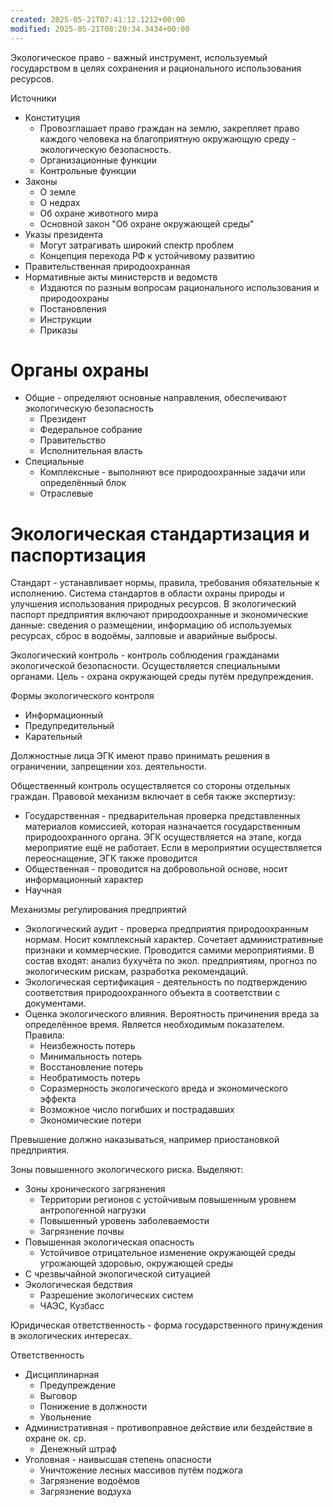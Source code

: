 ```yaml
---
created: 2025-05-21T07:41:12.1212+00:00
modified: 2025-05-21T08:20:34.3434+00:00
---
```

Экологическое право - важный инструмент, используемый государством в целях сохранения и рационального использования ресурсов.

Источники
* Конституция
	* Провозглашает право граждан на землю, закрепляет право каждого человека на благоприятную окружающую среду - экологическую безопасность.
	* Организационные функции
	* Контрольные функции
* Законы
	* О земле
	* О недрах
	* Об охране животного мира
	* Основной закон "Об охране окружающей среды"
* Указы президента
	* Могут затрагивать широкий спектр проблем
	* Концепция перехода РФ к устойчивому развитию
* Правительственная природоохранная
* Нормативные акты министерств и ведомств
	* Издаются по разным вопросам рационального использования и природоохраны
	* Постановления
	* Инструкции
	* Приказы

# Органы охраны
* Общие - определяют основные направления, обеспечивают экологическую безопасность
	* Президент
	* Федеральное собрание
	* Правительство
	* Исполнительная власть
* Специальные
	* Комплексные - выполняют все природоохранные задачи или определённый блок
	* Отраслевые

# Экологическая стандартизация и паспортизация
Стандарт - устанавливает нормы, правила, требования обязательные к исполнению. Система стандартов в области охраны природы и улучшения использования природных ресурсов. В экологический паспорт предприятия включают природоохранные и экономические данные: сведения о размещении, информацию об используемых ресурсах, сброс в водоёмы, залповые и аварийные выбросы. 

Экологический контроль - контроль соблюдения гражданами экологической безопасности. Осуществляется специальными органами. Цель - охрана окружающей среды путём предупреждения.

Формы экологического контроля
* Информационный
* Предупредительный
* Карательный

Должностные лица ЭГК имеют право принимать решения в ограничении, запрещении хоз. деятельности.

Общественный контроль осуществляется со стороны отдельных граждан. Правовой механизм включает в себя также экспертизу: 
* Государственная - предварительная проверка представленных материалов комиссией, которая назначается государственным природоохранного органа. ЭГК осуществляется на этапе, когда мероприятие ещё не работает. Если в мероприятии осуществляется переоснащение, ЭГК также проводится
* Общественная - проводится на добровольной основе, носит информационный характер
* Научная

Механизмы регулирования предприятий
* Экологический аудит - проверка предприятия природоохранным нормам. Носит комплексный характер. Сочетает административные признаки и коммерческие. Проводится самими мероприятиями. В состав входят: анализ бухучёта по экол. предприятиям, прогноз по экологическим рискам, разработка рекомендаций.
* Экологическая сертификация - деятельность по подтверждению соответствия природоохранного объекта в соответствии с документами. 
* Оценка экологического влияния. Вероятность причинения вреда за определённое время. Является необходимым показателем. Правила:
	* Неизбежность потерь
	* Минимальность потерь
	* Восстановление потерь
	* Необратимость потерь
	* Соразмерность экологического вреда и экономического эффекта
	* Возможное число погибших и пострадавших
	* Экономические потери

Превышение должно наказываться, например приостановкой предприятия.

Зоны повышенного экологического риска. Выделяют:
* Зоны хронического загрязнения
	* Территории регионов с устойчивым повышенным уровнем антропогенной нагрузки
	* Повышенный уровень заболеваемости
	* Загрязнение почвы
* Повышенная экологическая опасность
	* Устойчивое отрицательное изменение окружающей среды угрожающей здоровью, окружающей среды
* С чрезвычайной экологической ситуацией
* Экологическая бедствия
	* Разрешение экологических систем
	* ЧАЭС, Кузбасс

Юридическая ответственность - форма государственного принуждения в экологических интересах.

Ответственность
* Дисциплинарная
	* Предупреждение
	* Выговор
	* Понижение в должности
	* Увольнение
* Административная - противоправное действие или бездействие в охране ок. ср.
	* Денежный штраф
* Уголовная - наивысшая степень опасности
	* Уничтожение лесных массивов путём поджога
	* Загрязнение водоёмов
	* Загрязнение водзуха